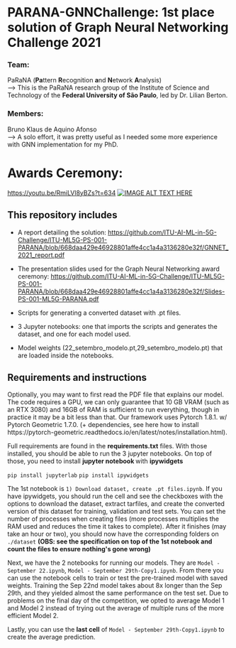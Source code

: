<h1> PARANA-GNNChallenge: 1st place solution of Graph Neural Networking Challenge 2021 </h1>

<h3>Team:</h3> PaRaNA (<b>Pa</b>ttern <b>R</b>ecognition <b>a</b>nd <b>N</b>etwork <b>A</b>nalysis) <br/>
--> This is the PaRaNA research group of the Institute of Science and Technology of the <b>Federal University of São Paulo</b>, led by Dr. Lilian Berton.

<h3>Members:</h3> Bruno Klaus de Aquino Afonso </h2><br/>
--> A solo effort, it was pretty useful as I needed some more experience with GNN implementation for my PhD. 


# Awards Ceremony:
https://youtu.be/RmiLVl8yBZs?t=634
[![IMAGE ALT TEXT HERE](http://i3.ytimg.com/vi/RmiLVl8yBZs/maxresdefault.jpg)](https://youtu.be/RmiLVl8yBZs?t=634)


<h2> This repository includes </h2>

* A report detailing the solution: https://github.com/ITU-AI-ML-in-5G-Challenge/ITU-ML5G-PS-001-PARANA/blob/668daa429e46928801affe4cc1a4a3136280e32f/GNNET_2021_report.pdf

* The presentation slides used for the Graph Neural Networking award ceremony:  https://github.com/ITU-AI-ML-in-5G-Challenge/ITU-ML5G-PS-001-PARANA/blob/668daa429e46928801affe4cc1a4a3136280e32f/Slides-PS-001-ML5G-PARANA.pdf 
* Scripts for generating a converted dataset with <it>.pt</it> files.
* 3 Jupyter notebooks: one that imports the scripts and generates the dataset, and one for each model used.
* Model weights (<it>22_setembro_modelo.pt,29_setembro_modelo.pt</it>) that are loaded inside the notebooks.

<h2> Requirements and instructions </h2>
Optionally, you may want to first read the PDF file that explains our model. The code requires a GPU, we can only guarantee that 10 GB VRAM (such as an RTX 3080) and 16GB of RAM is sufficient to run everything, though in practice it may be a bit less than that. Our framework uses Pytorch 1.8.1. w/ Pytorch Geometric 1.7.0. (+ dependencies, see here how to install https://pytorch-geometric.readthedocs.io/en/latest/notes/installation.html). 

Full requirements are found in the <b>requirements.txt</b> files. With those installed, you should be able to run the 3 jupyter notebooks. On top of those, you need to install <b> jupyter notebook </b> with <b>ipywidgets</b>  

`pip install jupyterlab`
`pip install ipywidgets`

The 1st notebook is `1) Download dataset, create .pt files.ipynb`. If you have ipywidgets, you should run the cell and see the checkboxes with the options to download the dataset, extract tarfiles, and create the converted version of this dataset for training, validation and test sets. You can set the number of processes when creating files (more processes multiplies the RAM used and reduces the time it takes to complete). After it finishes (may take an hour or two), you should now have the corresponding folders on `./dataset` <b>(OBS: see the specification on top of the 1st notebook and count the files to ensure nothing's gone wrong)</b>

Next, we have the 2 notebooks for running our models. They are `Model - September 22.ipynb`, `Model - September 29th-Copy1.ipynb`. From there you can use the notebook cells to train or test the pre-trained model with saved weights. Training the Sep 22nd model takes about 8x longer than the Sep 29th, and they yielded almost the same performance on the test set. Due to problems on the final day of the competition, we opted to average Model 1 and Model 2 instead of trying out the average of multiple runs of the more efficient Model 2.

Lastly, you can use the <b>last cell</b> of `Model - September 29th-Copy1.ipynb` to create the average prediction.
